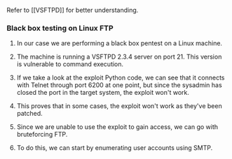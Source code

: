 
Refer to [[VSFTPD]] for better understanding. 

### Black box testing on Linux FTP 

1. In our case we are performing a black box pentest on a Linux machine.

2. The machine is running a VSFTPD 2.3.4 server on port 21. This version is vulnerable to command execution. 

3. If we take a look at the exploit Python code, we can see that it connects with Telnet through port 6200 at one point, but since the sysadmin has closed the port in the target system, the exploit won't work. 

4. This proves that in some cases, the exploit won't work as they've been patched.

5. Since we are unable to use the exploit to gain access, we can go with bruteforcing FTP. 

6. To do this, we can start by enumerating user accounts using SMTP.